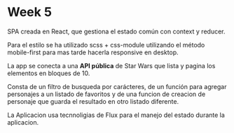 # Week 5

SPA creada en React, que gestiona el estado común con context y reducer.

Para el estilo se ha utilizado scss + css-module utilizando el método mobile-first para mas tarde hacerla responsive en desktop.

La app se conecta a una **API pública** de Star Wars que lista y pagina los elementos en bloques de 10.

Consta de un filtro de busqueda por carácteres, de un función para agregar personajes a un listado de favoritos y de una funcion de creacion de personaje que guarda el resultado en otro listado diferente.

La Aplicacion usa tecnnoligias de Flux para el manejo del estado durante la aplicacion.
